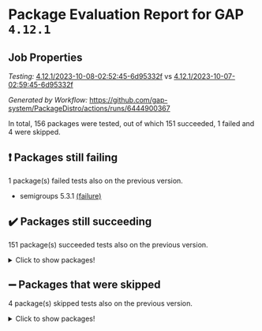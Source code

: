 # Package Evaluation Report for GAP `4.12.1`

## Job Properties

*Testing:* [4.12.1/2023-10-08-02:52:45-6d95332f](https://github.com/gap-system/PackageDistro/blob/data/reports/4.12.1/2023-10-08-02:52:45-6d95332f) vs [4.12.1/2023-10-07-02:59:45-6d95332f](https://github.com/gap-system/PackageDistro/blob/data/reports/4.12.1/2023-10-07-02:59:45-6d95332f)

*Generated by Workflow:* https://github.com/gap-system/PackageDistro/actions/runs/6444900367

In total, 156 packages were tested, out of which 151 succeeded, 1 failed and 4 were skipped.

## :exclamation: Packages still failing

1 package(s) failed tests also on the previous version.
- semigroups 5.3.1 [(failure)](https://github.com/gap-system/PackageDistro/actions/runs/6444900367/job/17498651333)

## :heavy_check_mark: Packages still succeeding

151 package(s) succeeded tests also on the previous version.
<details><summary>Click to show packages!</summary>

- 4ti2interface 2023.02-04 [(success)](https://github.com/gap-system/PackageDistro/actions/runs/6444900367/job/17498641081)
- ace 5.6.2 [(success)](https://github.com/gap-system/PackageDistro/actions/runs/6444900367/job/17498641147)
- aclib 1.3.2 [(success)](https://github.com/gap-system/PackageDistro/actions/runs/6444900367/job/17498641209)
- agt 0.3.1 [(success)](https://github.com/gap-system/PackageDistro/actions/runs/6444900367/job/17498641264)
- alnuth 3.2.1 [(success)](https://github.com/gap-system/PackageDistro/actions/runs/6444900367/job/17498641337)
- anupq 3.3.0 [(success)](https://github.com/gap-system/PackageDistro/actions/runs/6444900367/job/17498641397)
- atlasrep 2.1.7 [(success)](https://github.com/gap-system/PackageDistro/actions/runs/6444900367/job/17498641469)
- autodoc 2023.06.19 [(success)](https://github.com/gap-system/PackageDistro/actions/runs/6444900367/job/17498642371)
- automata 1.15 [(success)](https://github.com/gap-system/PackageDistro/actions/runs/6444900367/job/17498642508)
- automgrp 1.3.2 [(success)](https://github.com/gap-system/PackageDistro/actions/runs/6444900367/job/17498642581)
- autpgrp 1.11 [(success)](https://github.com/gap-system/PackageDistro/actions/runs/6444900367/job/17498643092)
- cap 2023.10-05 [(success)](https://github.com/gap-system/PackageDistro/actions/runs/6444900367/job/17498643166)
- caratinterface 2.3.5 [(success)](https://github.com/gap-system/PackageDistro/actions/runs/6444900367/job/17498643228)
- cddinterface 2022.11.01 [(success)](https://github.com/gap-system/PackageDistro/actions/runs/6444900367/job/17498643290)
- circle 1.6.6 [(success)](https://github.com/gap-system/PackageDistro/actions/runs/6444900367/job/17498643354)
- classicpres 1.22 [(success)](https://github.com/gap-system/PackageDistro/actions/runs/6444900367/job/17498643422)
- cohomolo 1.6.11 [(success)](https://github.com/gap-system/PackageDistro/actions/runs/6444900367/job/17498643481)
- congruence 1.2.5 [(success)](https://github.com/gap-system/PackageDistro/actions/runs/6444900367/job/17498643556)
- corelg 1.56 [(success)](https://github.com/gap-system/PackageDistro/actions/runs/6444900367/job/17498643611)
- crime 1.6 [(success)](https://github.com/gap-system/PackageDistro/actions/runs/6444900367/job/17498643673)
- crisp 1.4.6 [(success)](https://github.com/gap-system/PackageDistro/actions/runs/6444900367/job/17498643723)
- crypting 0.10.4 [(success)](https://github.com/gap-system/PackageDistro/actions/runs/6444900367/job/17498643777)
- cryst 4.1.26 [(success)](https://github.com/gap-system/PackageDistro/actions/runs/6444900367/job/17498643852)
- crystcat 1.1.10 [(success)](https://github.com/gap-system/PackageDistro/actions/runs/6444900367/job/17498643929)
- ctbllib 1.3.6 [(success)](https://github.com/gap-system/PackageDistro/actions/runs/6444900367/job/17498643981)
- cubefree 1.19 [(success)](https://github.com/gap-system/PackageDistro/actions/runs/6444900367/job/17498644056)
- curlinterface 2.3.2 [(success)](https://github.com/gap-system/PackageDistro/actions/runs/6444900367/job/17498644113)
- cvec 2.8.1 [(success)](https://github.com/gap-system/PackageDistro/actions/runs/6444900367/job/17498644183)
- datastructures 0.3.0 [(success)](https://github.com/gap-system/PackageDistro/actions/runs/6444900367/job/17498644240)
- deepthought 1.0.6 [(success)](https://github.com/gap-system/PackageDistro/actions/runs/6444900367/job/17498644291)
- design 1.8 [(success)](https://github.com/gap-system/PackageDistro/actions/runs/6444900367/job/17498644366)
- difsets 2.3.1 [(success)](https://github.com/gap-system/PackageDistro/actions/runs/6444900367/job/17498644449)
- digraphs 1.6.3 [(success)](https://github.com/gap-system/PackageDistro/actions/runs/6444900367/job/17498644534)
- edim 1.3.7 [(success)](https://github.com/gap-system/PackageDistro/actions/runs/6444900367/job/17498644618)
- example 4.3.4 [(success)](https://github.com/gap-system/PackageDistro/actions/runs/6444900367/job/17498644711)
- examplesforhomalg 2023.10-01 [(success)](https://github.com/gap-system/PackageDistro/actions/runs/6444900367/job/17498644798)
- factint 1.6.3 [(success)](https://github.com/gap-system/PackageDistro/actions/runs/6444900367/job/17498644905)
- ferret 1.0.9 [(success)](https://github.com/gap-system/PackageDistro/actions/runs/6444900367/job/17498645008)
- fga 1.5.0 [(success)](https://github.com/gap-system/PackageDistro/actions/runs/6444900367/job/17498645117)
- fining 1.5.6 [(success)](https://github.com/gap-system/PackageDistro/actions/runs/6444900367/job/17498645219)
- float 1.0.3 [(success)](https://github.com/gap-system/PackageDistro/actions/runs/6444900367/job/17498645312)
- format 1.4.3 [(success)](https://github.com/gap-system/PackageDistro/actions/runs/6444900367/job/17498645387)
- forms 1.2.9 [(success)](https://github.com/gap-system/PackageDistro/actions/runs/6444900367/job/17498645478)
- fplsa 1.2.6 [(success)](https://github.com/gap-system/PackageDistro/actions/runs/6444900367/job/17498645550)
- fr 2.4.12 [(success)](https://github.com/gap-system/PackageDistro/actions/runs/6444900367/job/17498645625)
- francy 2.0.3 [(success)](https://github.com/gap-system/PackageDistro/actions/runs/6444900367/job/17498645724)
- fwtree 1.3 [(success)](https://github.com/gap-system/PackageDistro/actions/runs/6444900367/job/17498645815)
- gapdoc 1.6.6 [(success)](https://github.com/gap-system/PackageDistro/actions/runs/6444900367/job/17498645917)
- gauss 2023.02-04 [(success)](https://github.com/gap-system/PackageDistro/actions/runs/6444900367/job/17498646019)
- gaussforhomalg 2023.10-01 [(success)](https://github.com/gap-system/PackageDistro/actions/runs/6444900367/job/17498646122)
- gbnp 1.0.5 [(success)](https://github.com/gap-system/PackageDistro/actions/runs/6444900367/job/17498646269)
- generalizedmorphismsforcap 2023.08-02 [(success)](https://github.com/gap-system/PackageDistro/actions/runs/6444900367/job/17498646396)
- genss 1.6.8 [(success)](https://github.com/gap-system/PackageDistro/actions/runs/6444900367/job/17498646511)
- gradedmodules 2023.09-01 [(success)](https://github.com/gap-system/PackageDistro/actions/runs/6444900367/job/17498646628)
- gradedringforhomalg 2023.08-01 [(success)](https://github.com/gap-system/PackageDistro/actions/runs/6444900367/job/17498646783)
- grape 4.9.0 [(success)](https://github.com/gap-system/PackageDistro/actions/runs/6444900367/job/17498646907)
- groupoids 1.73 [(success)](https://github.com/gap-system/PackageDistro/actions/runs/6444900367/job/17498647012)
- grpconst 2.6.4 [(success)](https://github.com/gap-system/PackageDistro/actions/runs/6444900367/job/17498647115)
- guarana 0.96.3 [(success)](https://github.com/gap-system/PackageDistro/actions/runs/6444900367/job/17498647254)
- guava 3.18 [(success)](https://github.com/gap-system/PackageDistro/actions/runs/6444900367/job/17498647340)
- hap 1.58 [(success)](https://github.com/gap-system/PackageDistro/actions/runs/6444900367/job/17498647439)
- hapcryst 0.1.15 [(success)](https://github.com/gap-system/PackageDistro/actions/runs/6444900367/job/17498647524)
- hecke 1.5.3 [(success)](https://github.com/gap-system/PackageDistro/actions/runs/6444900367/job/17498647592)
- help 3.5 [(success)](https://github.com/gap-system/PackageDistro/actions/runs/6444900367/job/17498647674)
- homalg 2023.10-01 [(success)](https://github.com/gap-system/PackageDistro/actions/runs/6444900367/job/17498647745)
- homalgtocas 2023.08-01 [(success)](https://github.com/gap-system/PackageDistro/actions/runs/6444900367/job/17498647829)
- idrel 2.45 [(success)](https://github.com/gap-system/PackageDistro/actions/runs/6444900367/job/17498647897)
- images 1.3.1 [(success)](https://github.com/gap-system/PackageDistro/actions/runs/6444900367/job/17498647959)
- intpic 0.3.0 [(success)](https://github.com/gap-system/PackageDistro/actions/runs/6444900367/job/17498648048)
- io 4.8.1 [(success)](https://github.com/gap-system/PackageDistro/actions/runs/6444900367/job/17498648113)
- io_forhomalg 2023.02-04 [(success)](https://github.com/gap-system/PackageDistro/actions/runs/6444900367/job/17498648183)
- irredsol 1.4.4 [(success)](https://github.com/gap-system/PackageDistro/actions/runs/6444900367/job/17498648259)
- json 2.1.1 [(success)](https://github.com/gap-system/PackageDistro/actions/runs/6444900367/job/17498648359)
- jupyterkernel 1.5.0 [(success)](https://github.com/gap-system/PackageDistro/actions/runs/6444900367/job/17498648427)
- jupyterviz 1.5.6 [(success)](https://github.com/gap-system/PackageDistro/actions/runs/6444900367/job/17498648491)
- kan 1.36 [(success)](https://github.com/gap-system/PackageDistro/actions/runs/6444900367/job/17498648561)
- kbmag 1.5.11 [(success)](https://github.com/gap-system/PackageDistro/actions/runs/6444900367/job/17498648644)
- laguna 3.9.6 [(success)](https://github.com/gap-system/PackageDistro/actions/runs/6444900367/job/17498648716)
- liealgdb 2.2.1 [(success)](https://github.com/gap-system/PackageDistro/actions/runs/6444900367/job/17498648796)
- liepring 2.8 [(success)](https://github.com/gap-system/PackageDistro/actions/runs/6444900367/job/17498648878)
- liering 2.4.2 [(success)](https://github.com/gap-system/PackageDistro/actions/runs/6444900367/job/17498648953)
- linearalgebraforcap 2023.10-02 [(success)](https://github.com/gap-system/PackageDistro/actions/runs/6444900367/job/17498649014)
- localizeringforhomalg 2023.10-01 [(success)](https://github.com/gap-system/PackageDistro/actions/runs/6444900367/job/17498649071)
- loops 3.4.3 [(success)](https://github.com/gap-system/PackageDistro/actions/runs/6444900367/job/17498649142)
- lpres 1.0.3 [(success)](https://github.com/gap-system/PackageDistro/actions/runs/6444900367/job/17498649190)
- majoranaalgebras 1.5.1 [(success)](https://github.com/gap-system/PackageDistro/actions/runs/6444900367/job/17498649258)
- mapclass 1.4.6 [(success)](https://github.com/gap-system/PackageDistro/actions/runs/6444900367/job/17498649315)
- matgrp 0.70 [(success)](https://github.com/gap-system/PackageDistro/actions/runs/6444900367/job/17498649382)
- matricesforhomalg 2023.10-01 [(success)](https://github.com/gap-system/PackageDistro/actions/runs/6444900367/job/17498649449)
- modisom 2.5.4 [(success)](https://github.com/gap-system/PackageDistro/actions/runs/6444900367/job/17498649502)
- modulepresentationsforcap 2023.09-01 [(success)](https://github.com/gap-system/PackageDistro/actions/runs/6444900367/job/17498649577)
- modules 2023.10-01 [(success)](https://github.com/gap-system/PackageDistro/actions/runs/6444900367/job/17498649661)
- monoidalcategories 2023.08-11 [(success)](https://github.com/gap-system/PackageDistro/actions/runs/6444900367/job/17498649739)
- nconvex 2022.09-01 [(success)](https://github.com/gap-system/PackageDistro/actions/runs/6444900367/job/17498649802)
- nilmat 1.4.2 [(success)](https://github.com/gap-system/PackageDistro/actions/runs/6444900367/job/17498649859)
- nock 1.5 [(success)](https://github.com/gap-system/PackageDistro/actions/runs/6444900367/job/17498649906)
- normalizinterface 1.3.6 [(success)](https://github.com/gap-system/PackageDistro/actions/runs/6444900367/job/17498649959)
- nq 2.5.10 [(success)](https://github.com/gap-system/PackageDistro/actions/runs/6444900367/job/17498650017)
- numericalsgps 1.3.1 [(success)](https://github.com/gap-system/PackageDistro/actions/runs/6444900367/job/17498650066)
- openmath 11.5.3 [(success)](https://github.com/gap-system/PackageDistro/actions/runs/6444900367/job/17498650127)
- orb 4.9.0 [(success)](https://github.com/gap-system/PackageDistro/actions/runs/6444900367/job/17498650192)
- packagemanager 1.4.1 [(success)](https://github.com/gap-system/PackageDistro/actions/runs/6444900367/job/17498650250)
- patternclass 2.4.3 [(success)](https://github.com/gap-system/PackageDistro/actions/runs/6444900367/job/17498650314)
- permut 2.0.4 [(success)](https://github.com/gap-system/PackageDistro/actions/runs/6444900367/job/17498650365)
- polenta 1.3.10 [(success)](https://github.com/gap-system/PackageDistro/actions/runs/6444900367/job/17498650440)
- polymaking 0.8.7 [(success)](https://github.com/gap-system/PackageDistro/actions/runs/6444900367/job/17498650496)
- primgrp 3.4.4 [(success)](https://github.com/gap-system/PackageDistro/actions/runs/6444900367/job/17498650538)
- profiling 2.5.4 [(success)](https://github.com/gap-system/PackageDistro/actions/runs/6444900367/job/17498650588)
- qpa 1.34 [(success)](https://github.com/gap-system/PackageDistro/actions/runs/6444900367/job/17498650641)
- quagroup 1.8.3 [(success)](https://github.com/gap-system/PackageDistro/actions/runs/6444900367/job/17498650682)
- radiroot 2.9 [(success)](https://github.com/gap-system/PackageDistro/actions/runs/6444900367/job/17498650741)
- rcwa 4.7.1 [(success)](https://github.com/gap-system/PackageDistro/actions/runs/6444900367/job/17498650793)
- rds 1.8 [(success)](https://github.com/gap-system/PackageDistro/actions/runs/6444900367/job/17498650846)
- recog 1.4.2 [(success)](https://github.com/gap-system/PackageDistro/actions/runs/6444900367/job/17498650908)
- repndecomp 1.3.0 [(success)](https://github.com/gap-system/PackageDistro/actions/runs/6444900367/job/17498650961)
- repsn 3.1.1 [(success)](https://github.com/gap-system/PackageDistro/actions/runs/6444900367/job/17498651041)
- resclasses 4.7.3 [(success)](https://github.com/gap-system/PackageDistro/actions/runs/6444900367/job/17498651090)
- ringsforhomalg 2023.09-01 [(success)](https://github.com/gap-system/PackageDistro/actions/runs/6444900367/job/17498651122)
- sco 2023.08-01 [(success)](https://github.com/gap-system/PackageDistro/actions/runs/6444900367/job/17498651197)
- scscp 2.4.1 [(success)](https://github.com/gap-system/PackageDistro/actions/runs/6444900367/job/17498651271)
- sglppow 2.3 [(success)](https://github.com/gap-system/PackageDistro/actions/runs/6444900367/job/17498651405)
- sgpviz 0.999.5 [(success)](https://github.com/gap-system/PackageDistro/actions/runs/6444900367/job/17498651471)
- simpcomp 2.1.14 [(success)](https://github.com/gap-system/PackageDistro/actions/runs/6444900367/job/17498651550)
- singular 2023.02.09 [(success)](https://github.com/gap-system/PackageDistro/actions/runs/6444900367/job/17498651623)
- sl2reps 1.1 [(success)](https://github.com/gap-system/PackageDistro/actions/runs/6444900367/job/17498651699)
- sla 1.5.3 [(success)](https://github.com/gap-system/PackageDistro/actions/runs/6444900367/job/17498651787)
- smallgrp 1.5.3 [(success)](https://github.com/gap-system/PackageDistro/actions/runs/6444900367/job/17498651866)
- smallsemi 0.6.13 [(success)](https://github.com/gap-system/PackageDistro/actions/runs/6444900367/job/17498651951)
- sonata 2.9.6 [(success)](https://github.com/gap-system/PackageDistro/actions/runs/6444900367/job/17498652028)
- sophus 1.27 [(success)](https://github.com/gap-system/PackageDistro/actions/runs/6444900367/job/17498652126)
- sotgrps 1.2 [(success)](https://github.com/gap-system/PackageDistro/actions/runs/6444900367/job/17498652257)
- spinsym 1.5.2 [(success)](https://github.com/gap-system/PackageDistro/actions/runs/6444900367/job/17498652364)
- standardff 1.0 [(success)](https://github.com/gap-system/PackageDistro/actions/runs/6444900367/job/17498652451)
- symbcompcc 1.3.2 [(success)](https://github.com/gap-system/PackageDistro/actions/runs/6444900367/job/17498652549)
- thelma 1.3 [(success)](https://github.com/gap-system/PackageDistro/actions/runs/6444900367/job/17498652683)
- tomlib 1.2.9 [(success)](https://github.com/gap-system/PackageDistro/actions/runs/6444900367/job/17498653185)
- toolsforhomalg 2023.07-01 [(success)](https://github.com/gap-system/PackageDistro/actions/runs/6444900367/job/17498653458)
- toric 1.9.5 [(success)](https://github.com/gap-system/PackageDistro/actions/runs/6444900367/job/17498653547)
- toricvarieties 2022.07.13 [(success)](https://github.com/gap-system/PackageDistro/actions/runs/6444900367/job/17498653647)
- transgrp 3.6.4 [(success)](https://github.com/gap-system/PackageDistro/actions/runs/6444900367/job/17498653768)
- ugaly 4.1.3 [(success)](https://github.com/gap-system/PackageDistro/actions/runs/6444900367/job/17498653874)
- unipot 1.5 [(success)](https://github.com/gap-system/PackageDistro/actions/runs/6444900367/job/17498653964)
- unitlib 4.2.0 [(success)](https://github.com/gap-system/PackageDistro/actions/runs/6444900367/job/17498654059)
- utils 0.84 [(success)](https://github.com/gap-system/PackageDistro/actions/runs/6444900367/job/17498654178)
- uuid 0.7 [(success)](https://github.com/gap-system/PackageDistro/actions/runs/6444900367/job/17498654297)
- walrus 0.9991 [(success)](https://github.com/gap-system/PackageDistro/actions/runs/6444900367/job/17498654405)
- wedderga 4.10.4 [(success)](https://github.com/gap-system/PackageDistro/actions/runs/6444900367/job/17498654515)
- xmod 2.91 [(success)](https://github.com/gap-system/PackageDistro/actions/runs/6444900367/job/17498654670)
- xmodalg 1.23 [(success)](https://github.com/gap-system/PackageDistro/actions/runs/6444900367/job/17498654795)
- yangbaxter 0.10.3 [(success)](https://github.com/gap-system/PackageDistro/actions/runs/6444900367/job/17498654913)
- zeromqinterface 0.14 [(success)](https://github.com/gap-system/PackageDistro/actions/runs/6444900367/job/17498655030)
</details>

## :heavy_minus_sign: Packages that were skipped

4 package(s) skipped tests also on the previous version.
<details><summary>Click to show packages!</summary>

- browse 1.8.21 [(skipped)](https://github.com/gap-system/PackageDistro/actions/runs/6444900367/job/17498362520)
- itc 1.5.1 [(skipped)](https://github.com/gap-system/PackageDistro/actions/runs/6444900367/job/17498362520)
- polycyclic 2.16 [(skipped)](https://github.com/gap-system/PackageDistro/actions/runs/6444900367/job/17498362520)
- xgap 4.31 [(skipped)](https://github.com/gap-system/PackageDistro/actions/runs/6444900367/job/17498362520)
</details>

